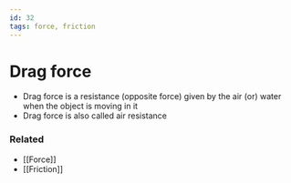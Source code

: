 ```yaml
---
id: 32
tags: force, friction
---
```

# Drag force
 - Drag force is a resistance (opposite force) given by the air (or) water when the object is moving in it
 - Drag force is also called air resistance 

### Related
- [[Force]]
- [[Friction]]
 